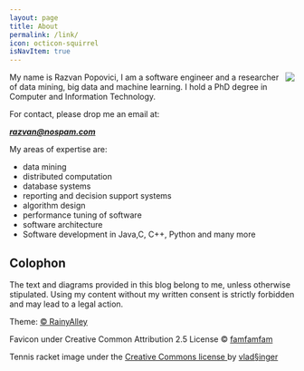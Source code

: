 ```yaml
---
layout: page
title: About
permalink: /link/
icon: octicon-squirrel
isNavItem: true
---
```


<img src="{{'/static/img/razvan.jpg' | prepend: site.baseurl }}" style="float:right">
My name is Razvan Popovici, I am a software engineer and a researcher of data mining, big data and machine learning. 
I hold a PhD degree in Computer and Information Technology.


For contact, please drop me an email at: <div id="mail" style="font-weight:bold; font-style:italic">razvan@nospam.com</div></a>
<script>document.getElementById("mail").innerHTML = "razvnpp"+String.fromCharCode(64)+"gmai"+"l.com";</script>

My areas of expertise are:
* data mining
* distributed computation
* database systems
* reporting and decision support systems
* algorithm design
* performance tuning of software
* software architecture
* Software development in Java,C, C++, Python and many more


<h2>Colophon</h2>

The text and diagrams provided in this blog belong to me, unless otherwise stipulated. Using my content without my written consent is strictly forbidden and may lead to a legal action.

Theme:  <a href="http://blog.rainyalley.com/"><span class="word-keep">&copy; RainyAlley </span></a>

Favicon under Creative Common Attribution 2.5 License &copy; <A href="http://www.famfamfam.com">famfamfam</a>

Tennis racket image under the <a href="http://creativecommons.org/licenses/by-sa/3.0/">Creative Commons license </a> 
 by <a href="https://en.wikipedia.org/wiki/User:Vladsinger">vlad§inger</a>


